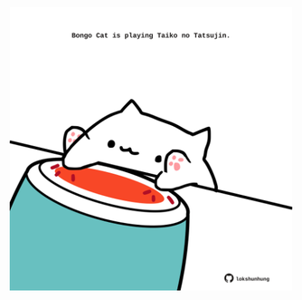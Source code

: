 <!-- built at 25/04/2021, 02:04:00 UTC -->
<p align="center">
  <img width="500" height="500" src="./ReadmeImage.svg">
</p>
